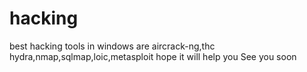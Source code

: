 # hacking
best hacking tools in windows are aircrack-ng,thc hydra,nmap,sqlmap,loic,metasploit
hope it will help you
See you soon
